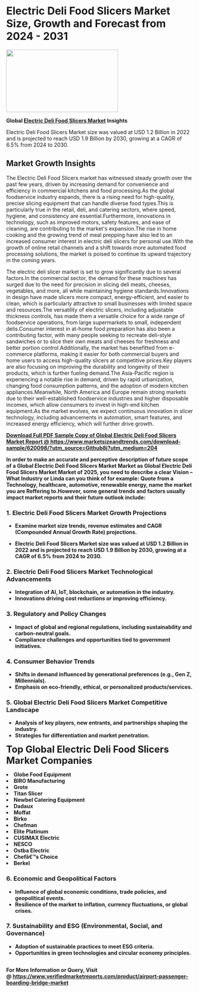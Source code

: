 <H1>Electric Deli Food Slicers Market Size, Growth and Forecast from 2024 - 2031</H1><img class="aligncenter size-medium wp-image-584254" src="https://thirdeyenews.in/wp-content/uploads/2024/09/Global-Market-Research-300x168.jpeg" alt="" width="300" height="168" /><p><strong>Global&nbsp;<a href="https://www.marketsizeandtrends.com/download-sample/620098/?utm_source=Github8j?utm_medium=204">Electric Deli Food Slicers Market</a> Insights</strong></p><p>Electric Deli Food Slicers Market size was valued at USD 1.2 Billion in 2022 and is projected to reach USD 1.9 Billion by 2030, growing at a CAGR of 6.5% from 2024 to 2030.</p><p><h2>Market Growth Insights</h2> <p>The Electric Deli Food Slicers market has witnessed steady growth over the past few years, driven by increasing demand for convenience and efficiency in commercial kitchens and food processing.As the global foodservice industry expands, there is a rising need for high-quality, precise slicing equipment that can handle diverse food types.This is particularly true in the retail, deli, and catering sectors, where speed, hygiene, and consistency are essential.Furthermore, innovations in technology, such as improved motors, safety features, and ease of cleaning, are contributing to the market's expansion.The rise in home cooking and the growing trend of meal prepping have also led to an increased consumer interest in electric deli slicers for personal use.With the growth of online retail channels and a shift towards more automated food processing solutions, the market is poised to continue its upward trajectory in the coming years.</p> <p><strong><a href="#"></a></strong></p> <p>The electric deli slicer market is set to grow significantly due to several factors.In the commercial sector, the demand for these machines has surged due to the need for precision in slicing deli meats, cheeses, vegetables, and more, all while maintaining hygiene standards.Innovations in design have made slicers more compact, energy-efficient, and easier to clean, which is particularly attractive to small businesses with limited space and resources.The versatility of electric slicers, including adjustable thickness controls, has made them a versatile choice for a wide range of foodservice operations, from large supermarkets to small, independent delis.Consumer interest in at-home food preparation has also been a contributing factor, with many people seeking to recreate deli-style sandwiches or to slice their own meats and cheeses for freshness and better portion control.Additionally, the market has benefitted from e-commerce platforms, making it easier for both commercial buyers and home users to access high-quality slicers at competitive prices.Key players are also focusing on improving the durability and longevity of their products, which is further fueling demand.The Asia-Pacific region is experiencing a notable rise in demand, driven by rapid urbanization, changing food consumption patterns, and the adoption of modern kitchen appliances.Meanwhile, North America and Europe remain strong markets due to their well-established foodservice industries and higher disposable incomes, which allow consumers to invest in high-end kitchen equipment.As the market evolves, we expect continuous innovation in slicer technology, including advancements in automation, smart features, and increased energy efficiency, which will further drive growth.<p><strong><a href="#"></p><p><span class=""><strong>Download Full PDF Sample Copy of Global Electric Deli Food Slicers Market Report</strong> @ <a href="https://www.marketsizeandtrends.com/download-sample/620098/?utm_source=Github8j?utm_medium=204" target="_blank">https://www.marketsizeandtrends.com/download-sample/620098/?utm_source=Github8j?utm_medium=204</a></span></p><p>In order to make an accurate and perceptive description of future scope of a Global&nbsp;Electric Deli Food Slicers Market Market as Global&nbsp;Electric Deli Food Slicers Market Market of 2025, you need to describe a clear Vision &ndash; What Industry or Linda can you think of for example: Quote from a Technology, healthcare, automotive, renewable energy, name the market you are Reffering to.However, some general trends and factors usually impact market reports and their future outlook include:</p><h3>1.&nbsp;<strong>Electric Deli Food Slicers Market Growth Projections</strong></h3><ul><li>Examine market size trends, revenue estimates and CAGR (Compounded Annual Growth Rate) projections.</li><li><p>Electric Deli Food Slicers Market size was valued at USD 1.2 Billion in 2022 and is projected to reach USD 1.9 Billion by 2030, growing at a CAGR of 6.5% from 2024 to 2030.</p></li></ul><h3>2.&nbsp;<strong>Electric Deli Food Slicers Market Technological Advancements</strong></h3><ul><li>Integration of AI, IoT, blockchain, or automation in the industry.</li><li>Innovations driving cost reductions or improving efficiency.</li></ul><h3>3.&nbsp;<strong>Regulatory and Policy Changes</strong></h3><ul><li>Impact of global and regional regulations, including sustainability and carbon-neutral goals.</li><li>Compliance challenges and opportunities tied to government initiatives.</li></ul><h3>4.&nbsp;<strong>Consumer Behavior Trends</strong></h3><ul><li>Shifts in demand influenced by generational preferences (e.g., Gen Z, Millennials).</li><li>Emphasis on eco-friendly, ethical, or personalized products/services.</li></ul><h3>5.&nbsp;<strong>Global Electric Deli Food Slicers Market Competitive Landscape</strong></h3><ul><li>Analysis of key players, new entrants, and partnerships shaping the industry.</li><li>Strategies for differentiation and market penetration.</li></ul><p data-pm-slice="1 1 []"><span style="color: inherit; font-family: inherit; font-size: 25px;">Top Global Electric Deli Food Slicers Market Companies</span></p><div class="" data-test-id=""><p><li>Globe Food Equipment</li><li> BIRO Manufacturing</li><li> Grote</li><li> Titan Slicer</li><li> Newbel Catering Equipment</li><li> Dadaux</li><li> Moffat</li><li> Birko</li><li> Chefman</li><li> Elite Platinum</li><li> CUSIMAX Electric</li><li> NESCO</li><li> Ostba Electric</li><li> Chefâ€™s Choice</li><li> Berkel</li></p></div><h3>6.&nbsp;<strong>Economic and Geopolitical Factors</strong></h3><ul><li>Influence of global economic conditions, trade policies, and geopolitical events.</li><li>Resilience of the market to inflation, currency fluctuations, or global crises.</li></ul><h3>7.&nbsp;<strong>Sustainability and ESG (Environmental, Social, and Governance)</strong></h3><ul><li>Adoption of sustainable practices to meet ESG criteria.</li><li>Opportunities in green technologies and circular economy principles.</li></ul><h2><strong style="font-size: 14px;">For More Information or Query, Visit @&nbsp;</strong><a style="background-color: #ffffff; font-size: 14px;" href="https://www.marketsizeandtrends.com/report/electric-deli-food-slicers-market/" target="_blank">https://www.verifiedmarketreports.com/product/airport-passenger-boarding-bridge-market</a></h2>